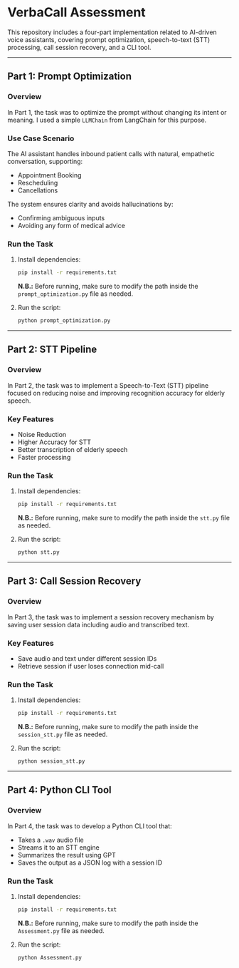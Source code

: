 # VerbaCall Assessment

This repository includes a four-part implementation related to AI-driven voice assistants, covering prompt optimization, speech-to-text (STT) processing, call session recovery, and a CLI tool.

---

## Part 1: Prompt Optimization

### Overview
In Part 1, the task was to optimize the prompt without changing its intent or meaning. I used a simple `LLMChain` from LangChain for this purpose.

### Use Case Scenario
The AI assistant handles inbound patient calls with natural, empathetic conversation, supporting:
- Appointment Booking
- Rescheduling
- Cancellations

The system ensures clarity and avoids hallucinations by:
- Confirming ambiguous inputs
- Avoiding any form of medical advice

### Run the Task
1. Install dependencies:
    ```bash
    pip install -r requirements.txt
    ```

    **N.B.:** Before running, make sure to modify the path inside the `prompt_optimization.py` file as needed.

2. Run the script:
    ```bash
    python prompt_optimization.py
    ```

---

## Part 2: STT Pipeline

### Overview
In Part 2, the task was to implement a Speech-to-Text (STT) pipeline focused on reducing noise and improving recognition accuracy for elderly speech.

### Key Features
- Noise Reduction
- Higher Accuracy for STT
- Better transcription of elderly speech
- Faster processing

### Run the Task
1. Install dependencies:
    ```bash
    pip install -r requirements.txt
    ```
    **N.B.:** Before running, make sure to modify the path inside the `stt.py` file as needed.

2. Run the script:
    ```bash
    python stt.py
    ```

---

## Part 3: Call Session Recovery

### Overview
In Part 3, the task was to implement a session recovery mechanism by saving user session data including audio and transcribed text.

### Key Features
- Save audio and text under different session IDs
- Retrieve session if user loses connection mid-call

### Run the Task
1. Install dependencies:
    ```bash
    pip install -r requirements.txt
    ```
    **N.B.:** Before running, make sure to modify the path inside the `session_stt.py` file as needed.

2. Run the script:
    ```bash
    python session_stt.py
    ```

---

## Part 4: Python CLI Tool

### Overview
In Part 4, the task was to develop a Python CLI tool that:
- Takes a `.wav` audio file
- Streams it to an STT engine
- Summarizes the result using GPT
- Saves the output as a JSON log with a session ID

### Run the Task
1. Install dependencies:
    ```bash
    pip install -r requirements.txt
    ```
    **N.B.:** Before running, make sure to modify the path inside the `Assessment.py` file as needed.

2. Run the script:
    ```bash
    python Assessment.py
    ```